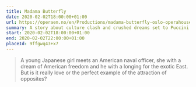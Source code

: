 ```yaml
---
title: Madama Butterfly
date: 2020-02-02T18:00:00+01:00
url: https://operaen.no/en/Productions/madama-butterfly-oslo-operahouse-opera/
summary: A story about culture clash and crushed dreams set to Puccini’s exquisite music.
start: 2020-02-02T18:00:00+01:00
end: 2020-02-02T22:00:00+01:00
placeId: 9ffgwq43+x7
---
```

> A young Japanese girl meets an American naval officer, she with a dream of American freedom and he with a longing for the exotic East. But is it really love or the perfect example of the attraction of opposites?
